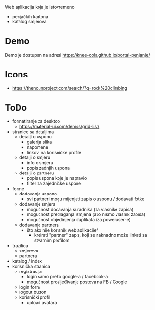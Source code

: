 Web aplikacija koja je istovremeno
* penjačkih kartona
* katalog smjerova

# Demo
Demo je dostupan na adresi https://knee-cola.github.io/portal-penjanje/

# Icons
* https://thenounproject.com/search/?q=rock%20climbing

# ToDo
* formatiranje za desktop
    * https://material-ui.com/demos/grid-list/
* stranice sa detaljima
    * detalji o usponu
        * galerija slika
        * napomene
        * linkovi na korisničke profile
    * detalji o smjeru
        * info o smjeru
        * popis zadnjih uspona
    * detalji o partneru
        * popis uspona koje je napravio
        * filter za zajedničke uspone
* forme
    * dodavanje uspona
        * svi partneri mogu mijenjati zapis o usponu / dodavati fotke
    * dodavanje smjera
        * mogućnost dodavanja suradnika (za vlasnike zapisa)
        * mogućnost predlaganja izmjena (ako nismo vlasnik zapisa)
        * mogućnost objedinjenja duplikata (za poweruser-e)
    * dodavanje partnera
        * što ako nije korisnik web aplikacije?
            * kreirati "partner" zapis, koji se naknadno može linkati sa stvarnim profilom
* tražilica
    * smjerova
    * partnera
* katalog / index
* korisnička stranica
    * registracija
        * login samo preko google-a / facebook-a
        * mogućnost prosljeđivanje postova na FB / Google
    * login form
    * logout button
    * korisnički profil
        * upload avatara

